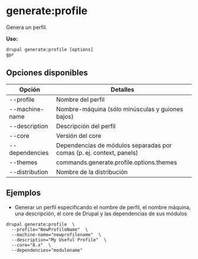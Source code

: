 # generate:profile
Genera un perfil.

**Uso:**
```
drupal generate:profile [options]
gpr
```

## Opciones disponibles
Opción | Detalles
-------|-------------
--profile | Nombre del perfil
--machine-name | Nombre-máquina (sólo minúsculas y guiones bajos)
--description | Descripción del perfil
--core | Versión del core
--dependencies | Dependencias de módulos separadas por comas (p. ej. context, panels)
--themes | commands.generate.profile.options.themes
--distribution | Nombre de la distribución

## Ejemplos
* Generar un perfil especificando el nombre de perfil, el nombre máquina, una descripción, el core de Drupal y las dependencias de sus módulos
```
drupal generate:profile  \
  --profile="NewProfileName"  \
  --machine-name="newprofilename"  \
  --description="My Useful Profile"  \
  --core="8.x"  \
  --dependencies="modulename"
```
